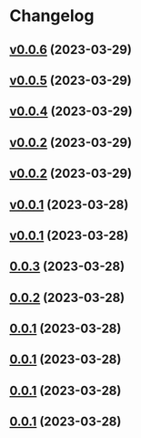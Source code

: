 # Changelog

## [v0.0.6](https://github.com/hiboma/summaru/compare/v0.0.5...v0.0.6) (2023-03-29)


## [v0.0.5](https://github.com/hiboma/summaru/compare/v0.0.4...v0.0.5) (2023-03-29)


## [v0.0.4](https://github.com/hiboma/summaru/compare/0.0.3...v0.0.4) (2023-03-29)


## [v0.0.2](https://github.com/hiboma/summaru/compare/0.0.3...v0.0.2) (2023-03-29)


## [v0.0.2](https://github.com/hiboma/summaru/compare/0.0.3...v0.0.2) (2023-03-29)


## [v0.0.1](/compare/0.0.3...v0.0.1) (2023-03-28)


## [v0.0.1](/compare/0.0.3...v0.0.1) (2023-03-28)


## [0.0.3](/compare/0.0.2...0.0.3) (2023-03-28)


## [0.0.2](/compare/0.0.1...0.0.2) (2023-03-28)


## [0.0.1](/compare/e9d695ae3a7b...0.0.1) (2023-03-28)


## [0.0.1](/compare/e9d695ae3a7b...0.0.1) (2023-03-28)


## [0.0.1](/compare/e9d695ae3a7b...0.0.1) (2023-03-28)


## [0.0.1](/compare/e9d695ae3a7b...0.0.1) (2023-03-28)

